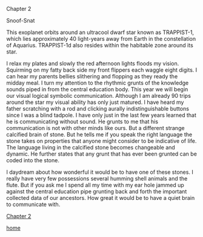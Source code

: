 Chapter 2

Snoof-Snat

This exoplanet orbits around an ultracool dwarf star known as TRAPPIST-1, which lies approximately 40 light-years away from Earth in the constellation of Aquarius. TRAPPIST-1d also resides within the habitable zone around its star.

I relax my plates and slowly the red afternoon lights floods my vision. Squirming on my fatty back side   my front flippers each waggle eight digits. I can hear my parents bellies slithering and flopping as they ready the midday meal.  I turn my attention to the rhythmic grunts  of the knowledge sounds piped in from the central education body.  This year we will begin our visual logical symbolic communication. Although I am already 90 trips around the star my visual ability has only just matured.  I have heard my father scratching with a rod and clicking aurally indistinguishable buttons since I was a blind tadpole. I have only just in the last few years learned that he is communicating without sound.  He grunts to me that his communication is not with other minds like ours.  But a different strange calcified brain of stone.  But he tells me if you speak the right language the stone takes on properties that anyone might consider to be indicative of life.  The language living in the calcified stone becomes changeable and dynamic. He further states that any grunt that has ever been grunted can be coded into the stone. 

I daydream about how wonderful it would be to have one of these stones.  I really have very few possessions several humming shell animals and the flute. But if you ask me I spend all my time with my ear hole jammed up against the central education pipe grunting back and forth the important collected data of our ancestors.  How great it would be to have a quiet brain to communicate with. 


[Chapter 2](chapter-2.md)

[home](README.md)
